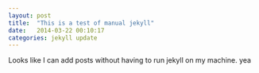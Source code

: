 ```yaml
---
layout: post
title:  "This is a test of manual jekyll"
date:   2014-03-22 00:10:17
categories: jekyll update
---
```


Looks like I can add posts without having to run jekyll on my machine. yea

